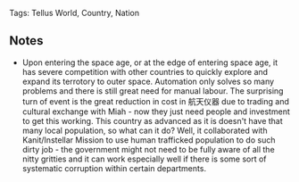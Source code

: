 Tags: Tellus World, Country, Nation

## Notes

* Upon entering the space age, or at the edge of entering space age, it has severe competition with other countries to quickly explore and expand its terrotory to outer space. Automation only solves so many problems and there is still great need for manual labour. The surprising turn of event is the great reduction in cost in 航天仪器 due to trading and cultural exchange with Miah - now they just need people and investment to get this working. This country as advanced as it is doesn't have that many local population, so what can it do? Well, it collaborated with Kanit/Instellar Mission to use human trafficked population to do such dirty job - the government might not need to be fully aware of all the nitty gritties and it can work especially well if there is some sort of systematic corruption within certain departments.